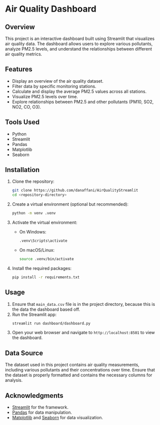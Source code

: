 # Air Quality Dashboard

## Overview
This project is an interactive dashboard built using Streamlit that visualizes air quality data. The dashboard allows users to explore various pollutants, analyze PM2.5 levels, and understand the relationships between different air quality metrics.

## Features
- Display an overview of the air quality dataset.
- Filter data by specific monitoring stations.
- Calculate and display the average PM2.5 values across all stations.
- Visualize PM2.5 levels over time.
- Explore relationships between PM2.5 and other pollutants (PM10, SO2, NO2, CO, O3).

## Tools Used
- Python
- Streamlit
- Pandas
- Matplotlib
- Seaborn

## Installation

1. Clone the repository:
   ```bash
   git clone https://github.com/danaffani/AirQualityStreamlit
   cd <repository-directory>
   ```

2. Create a virtual environment (optional but recommended):
   ```bash
   python -m venv .venv
   ```

3. Activate the virtual environment:
   - On Windows:
     ```bash
     .venv\Scripts\activate
     ```
   - On macOS/Linux:
     ```bash
     source .venv/bin/activate
     ```

4. Install the required packages:
   ```bash
   pip install -r requirements.txt
   ```

## Usage

1. Ensure that `main_data.csv` file is in the project directory, because this is the data the dashboard based off.
2. Run the Streamlit app:
   ```bash
   streamlit run dashboard/dashboard.py
   ```
3. Open your web browser and navigate to `http://localhost:8501` to view the dashboard.

## Data Source
The dataset used in this project contains air quality measurements, including various pollutants and their concentrations over time. Ensure that the dataset is properly formatted and contains the necessary columns for analysis.

## Acknowledgments
- [Streamlit](https://streamlit.io/) for the framework.
- [Pandas](https://pandas.pydata.org/) for data manipulation.
- [Matplotlib](https://matplotlib.org/) and [Seaborn](https://seaborn.pydata.org/) for data visualization.